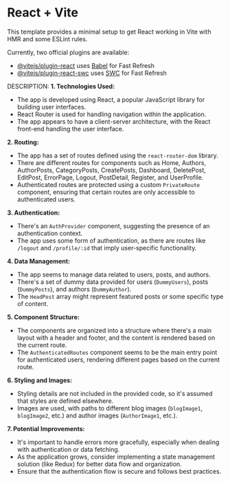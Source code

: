 # React + Vite

This template provides a minimal setup to get React working in Vite with HMR and some ESLint rules.

Currently, two official plugins are available:

- [@vitejs/plugin-react](https://github.com/vitejs/vite-plugin-react/blob/main/packages/plugin-react/README.md) uses [Babel](https://babeljs.io/) for Fast Refresh
- [@vitejs/plugin-react-swc](https://github.com/vitejs/vite-plugin-react-swc) uses [SWC](https://swc.rs/) for Fast Refresh


DESCRIPTION:
**1. Technologies Used:**
   - The app is developed using React, a popular JavaScript library for building user interfaces.
   - React Router is used for handling navigation within the application.
   - The app appears to have a client-server architecture, with the React front-end handling the user interface.

**2. Routing:**
   - The app has a set of routes defined using the `react-router-dom` library.
   - There are different routes for components such as Home, Authors, AuthorPosts, CategoryPosts, CreatePosts, Dashboard, DeletePost, EditPost, ErrorPage, Logout, PostDetail, Register, and UserProfile.
   - Authenticated routes are protected using a custom `PrivateRoute` component, ensuring that certain routes are only accessible to authenticated users.

**3. Authentication:**
   - There's an `AuthProvider` component, suggesting the presence of an authentication context.
   - The app uses some form of authentication, as there are routes like `/logout` and `/profile/:id` that imply user-specific functionality.

**4. Data Management:**
   - The app seems to manage data related to users, posts, and authors.
   - There's a set of dummy data provided for users (`DummyUsers`), posts (`DummyPosts`), and authors (`DummyAuthor`).
   - The `HeadPost` array might represent featured posts or some specific type of content.

**5. Component Structure:**
   - The components are organized into a structure where there's a main layout with a header and footer, and the content is rendered based on the current route.
   - The `AuthenticatedRoutes` component seems to be the main entry point for authenticated users, rendering different pages based on the current route.

**6. Styling and Images:**
   - Styling details are not included in the provided code, so it's assumed that styles are defined elsewhere.
   - Images are used, with paths to different blog images (`blogImage1`, `blogImage2`, etc.) and author images (`AuthorImage1`, etc.).

**7. Potential Improvements:**
   - It's important to handle errors more gracefully, especially when dealing with authentication or data fetching.
   - As the application grows, consider implementing a state management solution (like Redux) for better data flow and organization.
   - Ensure that the authentication flow is secure and follows best practices.
